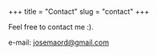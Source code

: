 +++
title = "Contact"
slug = "contact"
+++

Feel free to contact me :).


e-mail: josemaord@gmail.com
